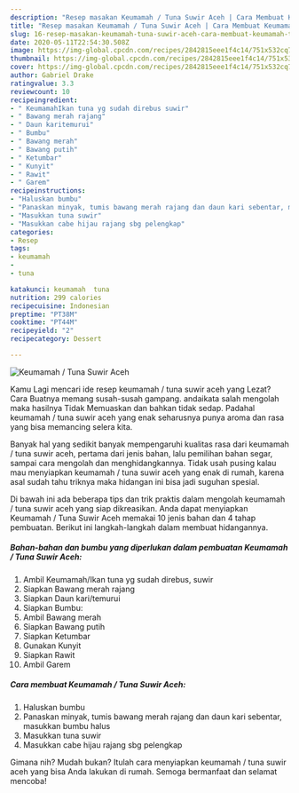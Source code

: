```yaml
---
description: "Resep masakan Keumamah / Tuna Suwir Aceh | Cara Membuat Keumamah / Tuna Suwir Aceh Yang Enak dan Simpel"
title: "Resep masakan Keumamah / Tuna Suwir Aceh | Cara Membuat Keumamah / Tuna Suwir Aceh Yang Enak dan Simpel"
slug: 16-resep-masakan-keumamah-tuna-suwir-aceh-cara-membuat-keumamah-tuna-suwir-aceh-yang-enak-dan-simpel
date: 2020-05-11T22:54:30.508Z
image: https://img-global.cpcdn.com/recipes/2842815eee1f4c14/751x532cq70/keumamah-tuna-suwir-aceh-foto-resep-utama.jpg
thumbnail: https://img-global.cpcdn.com/recipes/2842815eee1f4c14/751x532cq70/keumamah-tuna-suwir-aceh-foto-resep-utama.jpg
cover: https://img-global.cpcdn.com/recipes/2842815eee1f4c14/751x532cq70/keumamah-tuna-suwir-aceh-foto-resep-utama.jpg
author: Gabriel Drake
ratingvalue: 3.3
reviewcount: 10
recipeingredient:
- " KeumamahIkan tuna yg sudah direbus suwir"
- " Bawang merah rajang"
- " Daun karitemurui"
- " Bumbu"
- " Bawang merah"
- " Bawang putih"
- " Ketumbar"
- " Kunyit"
- " Rawit"
- " Garem"
recipeinstructions:
- "Haluskan bumbu"
- "Panaskan minyak, tumis bawang merah rajang dan daun kari sebentar, masukkan bumbu halus"
- "Masukkan tuna suwir"
- "Masukkan cabe hijau rajang sbg pelengkap"
categories:
- Resep
tags:
- keumamah
- 
- tuna

katakunci: keumamah  tuna 
nutrition: 299 calories
recipecuisine: Indonesian
preptime: "PT38M"
cooktime: "PT44M"
recipeyield: "2"
recipecategory: Dessert

---
```



![Keumamah / Tuna Suwir Aceh](https://img-global.cpcdn.com/recipes/2842815eee1f4c14/751x532cq70/keumamah-tuna-suwir-aceh-foto-resep-utama.jpg)

Kamu Lagi mencari ide resep keumamah / tuna suwir aceh yang Lezat? Cara Buatnya memang susah-susah gampang. andaikata salah mengolah maka hasilnya Tidak Memuaskan dan bahkan tidak sedap. Padahal keumamah / tuna suwir aceh yang enak seharusnya punya aroma dan rasa yang bisa memancing selera kita.

Banyak hal yang sedikit banyak mempengaruhi kualitas rasa dari keumamah / tuna suwir aceh, pertama dari jenis bahan, lalu pemilihan bahan segar, sampai cara mengolah dan menghidangkannya. Tidak usah pusing kalau mau menyiapkan keumamah / tuna suwir aceh yang enak di rumah, karena asal sudah tahu triknya maka hidangan ini bisa jadi suguhan spesial.




Di bawah ini ada beberapa tips dan trik praktis dalam mengolah keumamah / tuna suwir aceh yang siap dikreasikan. Anda dapat menyiapkan Keumamah / Tuna Suwir Aceh memakai 10 jenis bahan dan 4 tahap pembuatan. Berikut ini langkah-langkah dalam membuat hidangannya.

<!--inarticleads1-->

##### Bahan-bahan dan bumbu yang diperlukan dalam pembuatan Keumamah / Tuna Suwir Aceh:

1. Ambil  Keumamah/Ikan tuna yg sudah direbus, suwir
1. Siapkan  Bawang merah rajang
1. Siapkan  Daun kari/temurui
1. Siapkan  Bumbu:
1. Ambil  Bawang merah
1. Siapkan  Bawang putih
1. Siapkan  Ketumbar
1. Gunakan  Kunyit
1. Siapkan  Rawit
1. Ambil  Garem




<!--inarticleads2-->

##### Cara membuat Keumamah / Tuna Suwir Aceh:

1. Haluskan bumbu
1. Panaskan minyak, tumis bawang merah rajang dan daun kari sebentar, masukkan bumbu halus
1. Masukkan tuna suwir
1. Masukkan cabe hijau rajang sbg pelengkap




Gimana nih? Mudah bukan? Itulah cara menyiapkan keumamah / tuna suwir aceh yang bisa Anda lakukan di rumah. Semoga bermanfaat dan selamat mencoba!
